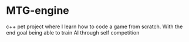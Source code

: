 # MTG-engine
c++ pet project where I learn how to code a game from scratch. With the end goal being able to train AI through self competition
